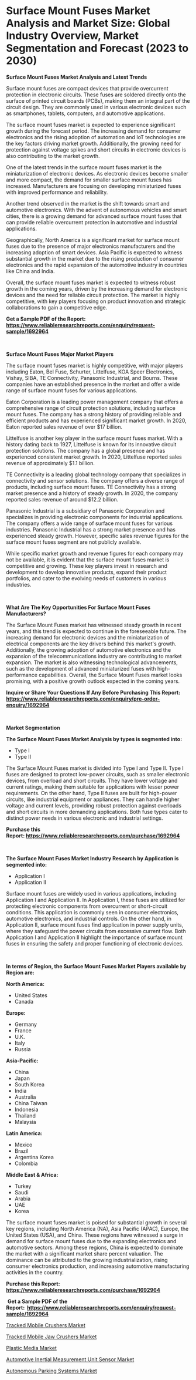 <p><h1>Surface Mount Fuses Market Analysis and Market Size: Global Industry Overview, Market Segmentation and Forecast (2023 to 2030)</h1></p><p><strong>Surface Mount Fuses Market Analysis and Latest Trends</strong></p>
<p><p>Surface mount fuses are compact devices that provide overcurrent protection in electronic circuits. These fuses are soldered directly onto the surface of printed circuit boards (PCBs), making them an integral part of the circuit design. They are commonly used in various electronic devices such as smartphones, tablets, computers, and automotive applications.</p><p>The surface mount fuses market is expected to experience significant growth during the forecast period. The increasing demand for consumer electronics and the rising adoption of automation and IoT technologies are the key factors driving market growth. Additionally, the growing need for protection against voltage spikes and short circuits in electronic devices is also contributing to the market growth.</p><p>One of the latest trends in the surface mount fuses market is the miniaturization of electronic devices. As electronic devices become smaller and more compact, the demand for smaller surface mount fuses has increased. Manufacturers are focusing on developing miniaturized fuses with improved performance and reliability.</p><p>Another trend observed in the market is the shift towards smart and automotive electronics. With the advent of autonomous vehicles and smart cities, there is a growing demand for advanced surface mount fuses that can provide reliable overcurrent protection in automotive and industrial applications.</p><p>Geographically, North America is a significant market for surface mount fuses due to the presence of major electronics manufacturers and the increasing adoption of smart devices. Asia Pacific is expected to witness substantial growth in the market due to the rising production of consumer electronics and the rapid expansion of the automotive industry in countries like China and India.</p><p>Overall, the surface mount fuses market is expected to witness robust growth in the coming years, driven by the increasing demand for electronic devices and the need for reliable circuit protection. The market is highly competitive, with key players focusing on product innovation and strategic collaborations to gain a competitive edge.</p></p>
<p><strong>Get a Sample PDF of the Report:&nbsp; <a href="https://www.reliableresearchreports.com/enquiry/request-sample/1692964">https://www.reliableresearchreports.com/enquiry/request-sample/1692964</a></strong></p>
<p>&nbsp;</p>
<p><strong>Surface Mount Fuses Major Market Players</strong></p>
<p><p>The surface mount fuses market is highly competitive, with major players including Eaton, Bel Fuse, Schurter, Littelfuse, KOA Speer Electronics, Vishay, SIBA, TE Connectivity, Panasonic Industrial, and Bourns. These companies have an established presence in the market and offer a wide range of surface mount fuses for various applications.</p><p>Eaton Corporation is a leading power management company that offers a comprehensive range of circuit protection solutions, including surface mount fuses. The company has a strong history of providing reliable and efficient products and has experienced significant market growth. In 2020, Eaton reported sales revenue of over $17 billion.</p><p>Littelfuse is another key player in the surface mount fuses market. With a history dating back to 1927, Littelfuse is known for its innovative circuit protection solutions. The company has a global presence and has experienced consistent market growth. In 2020, Littelfuse reported sales revenue of approximately $1.1 billion.</p><p>TE Connectivity is a leading global technology company that specializes in connectivity and sensor solutions. The company offers a diverse range of products, including surface mount fuses. TE Connectivity has a strong market presence and a history of steady growth. In 2020, the company reported sales revenue of around $12.2 billion.</p><p>Panasonic Industrial is a subsidiary of Panasonic Corporation and specializes in providing electronic components for industrial applications. The company offers a wide range of surface mount fuses for various industries. Panasonic Industrial has a strong market presence and has experienced steady growth. However, specific sales revenue figures for the surface mount fuses segment are not publicly available.</p><p>While specific market growth and revenue figures for each company may not be available, it is evident that the surface mount fuses market is competitive and growing. These key players invest in research and development to develop innovative products, expand their product portfolios, and cater to the evolving needs of customers in various industries.</p></p>
<p>&nbsp;</p>
<p><strong>What Are The Key Opportunities For Surface Mount Fuses Manufacturers?</strong></p>
<p><p>The Surface Mount Fuses market has witnessed steady growth in recent years, and this trend is expected to continue in the foreseeable future. The increasing demand for electronic devices and the miniaturization of electrical components are the key drivers behind this market's growth. Additionally, the growing adoption of automotive electronics and the expansion of the telecommunications industry are contributing to market expansion. The market is also witnessing technological advancements, such as the development of advanced miniaturized fuses with high-performance capabilities. Overall, the Surface Mount Fuses market looks promising, with a positive growth outlook expected in the coming years.</p></p>
<p><strong>Inquire or Share Your Questions If Any Before Purchasing This Report: <a href="https://www.reliableresearchreports.com/enquiry/pre-order-enquiry/1692964">https://www.reliableresearchreports.com/enquiry/pre-order-enquiry/1692964</a></strong></p>
<p>&nbsp;</p>
<p><strong>Market Segmentation</strong></p>
<p><strong>The Surface Mount Fuses Market Analysis by types is segmented into:</strong></p>
<p><ul><li>Type I</li><li>Type II</li></ul></p>
<p><p>The Surface Mount Fuses market is divided into Type I and Type II. Type I fuses are designed to protect low-power circuits, such as smaller electronic devices, from overload and short circuits. They have lower voltage and current ratings, making them suitable for applications with lesser power requirements. On the other hand, Type II fuses are built for high-power circuits, like industrial equipment or appliances. They can handle higher voltage and current levels, providing robust protection against overloads and short circuits in more demanding applications. Both fuse types cater to distinct power needs in various electronic and industrial settings.</p></p>
<p><strong>Purchase this Report:&nbsp;<a href="https://www.reliableresearchreports.com/purchase/1692964">https://www.reliableresearchreports.com/purchase/1692964</a></strong></p>
<p>&nbsp;</p>
<p><strong>The Surface Mount Fuses Market Industry Research by Application is segmented into:</strong></p>
<p><ul><li>Application I</li><li>Application II</li></ul></p>
<p><p>Surface mount fuses are widely used in various applications, including Application I and Application II. In Application I, these fuses are utilized for protecting electronic components from overcurrent or short-circuit conditions. This application is commonly seen in consumer electronics, automotive electronics, and industrial controls. On the other hand, in Application II, surface mount fuses find application in power supply units, where they safeguard the power circuits from excessive current flow. Both Application I and Application II highlight the importance of surface mount fuses in ensuring the safety and proper functioning of electronic devices.</p></p>
<p>&nbsp;</p>
<p><strong>In terms of Region, the Surface Mount Fuses Market Players available by Region are:</strong></p>
<p>
    <p> <strong> North America: </strong>
        <ul>
            <li>United States</li>
            <li>Canada</li>
        </ul>
        </p> 
    <p> <strong> Europe: </strong>
        <ul>
            <li>Germany</li>
            <li>France</li>
            <li>U.K.</li>
            <li>Italy</li>
            <li>Russia</li>
        </ul>
        </p> 
    <p> <strong> Asia-Pacific: </strong>
        <ul>
            <li>China</li>
            <li>Japan</li>
            <li>South Korea</li>
            <li>India</li>
            <li>Australia</li>
            <li>China Taiwan</li>
            <li>Indonesia</li>
            <li>Thailand</li>
            <li>Malaysia</li>
        </ul>
        </p> 
    <p> <strong> Latin America: </strong>
        <ul>
            <li>Mexico</li>
            <li>Brazil</li>
            <li>Argentina Korea</li>
            <li>Colombia</li>
        </ul>
        </p> 
    <p> <strong> Middle East & Africa: </strong>
        <ul>
            <li>Turkey</li>
            <li>Saudi</li>
            <li>Arabia</li>
            <li>UAE</li>
            <li>Korea</li>
        </ul>
    </p>
    </p>
<p><p>The surface mount fuses market is poised for substantial growth in several key regions, including North America (NA), Asia Pacific (APAC), Europe, the United States (USA), and China. These regions have witnessed a surge in demand for surface mount fuses due to the expanding electronics and automotive sectors. Among these regions, China is expected to dominate the market with a significant market share percent valuation. The dominance can be attributed to the growing industrialization, rising consumer electronics production, and increasing automotive manufacturing activities in the country.</p></p>
<p><strong>Purchase this Report: <a href="https://www.reliableresearchreports.com/purchase/1692964">https://www.reliableresearchreports.com/purchase/1692964</a></strong></p>
<p>&nbsp;<strong>Get a Sample PDF of the Report:&nbsp;&nbsp;<a href="https://www.reliableresearchreports.com/enquiry/request-sample/1692964">https://www.reliableresearchreports.com/enquiry/request-sample/1692964</a></strong></p>
<p><strong></strong></p>
<p><p><a href="https://www.linkedin.com/pulse/tracked-mobile-crushers-market-research-report-provides/">Tracked Mobile Crushers Market</a></p><p><a href="https://www.linkedin.com/pulse/tracked-mobile-jaw-crushers-market-insights-players-forecast/">Tracked Mobile Jaw Crushers Market</a></p><p><a href="https://www.linkedin.com/pulse/plastic-media-market-insights-players-forecast-till-2030/">Plastic Media Market</a></p><p><a href="https://medium.com/@hazelharvey1918/automotive-inertial-measurement-unit-sensor-market-analysis-its-cagr-market-segmentation-and-a474e820477a">Automotive Inertial Measurement Unit Sensor Market</a></p><p><a href="https://medium.com/@kyliebodei/autonomous-parking-systems-market-size-cagr-trends-2024-2030-5d46e97eaf87">Autonomous Parking Systems Market</a></p></p>